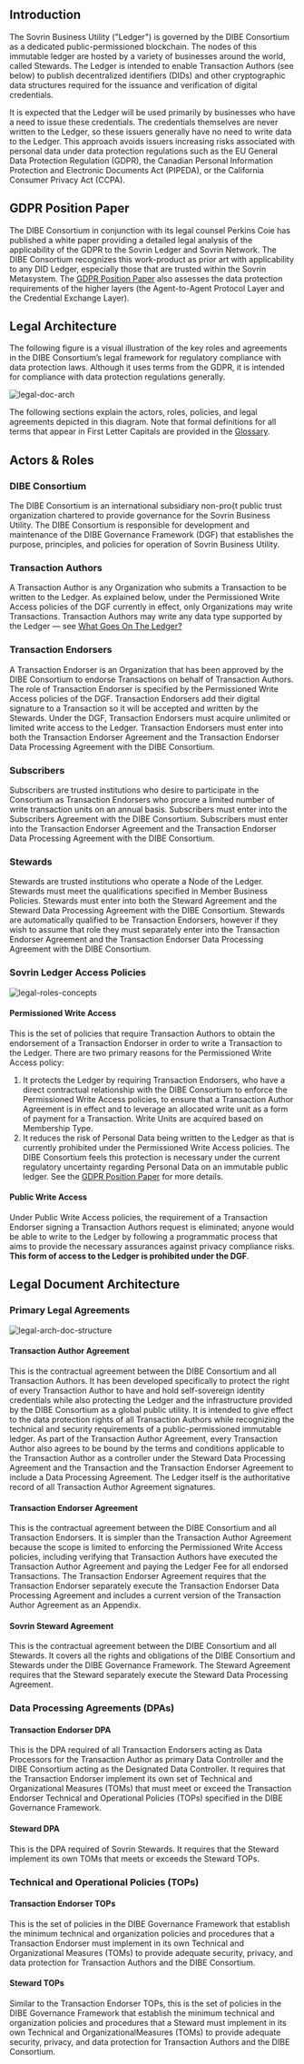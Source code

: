 ## Introduction
The Sovrin Business Utility ("Ledger") is governed by the DIBE Consortium as a dedicated public-permissioned blockchain. The nodes of this immutable ledger are hosted by a variety of businesses around the world, called Stewards. The Ledger is intended to enable Transaction Authors (see below) to publish decentralized identifiers (DIDs) and other cryptographic data structures required for the issuance and verification of digital credentials.

It is expected that the Ledger will be used primarily by businesses who have a need to issue these credentials. The credentials themselves are never written to the Ledger, so these issuers generally have no need to write data to the Ledger. This approach avoids issuers increasing risks associated with personal data under data protection regulations such as the EU General Data Protection Regulation (GDPR), the Canadian Personal Information Protection and Electronic Documents Act (PIPEDA), or the California Consumer Privacy Act (CCPA).

## GDPR Position Paper
The DIBE Consortium in conjunction with its legal counsel Perkins Coie has published a white paper providing a detailed legal analysis of the applicability of the GDPR to the Sovrin Ledger and Sovrin Network. The DIBE Consortium recognizes this work-product as prior art with applicability to any DID Ledger, especially those that are trusted within the Sovrin Metasystem. The [GDPR Position Paper](https://sovrin.org/wp-content/uploads/GDPR-Paper_V1.pdf) also assesses the data protection requirements of the higher layers (the Agent-to-Agent Protocol Layer and the Credential Exchange Layer).

## Legal Architecture
The following figure is a visual illustration of the key roles and agreements in the DIBE Consortium’s legal framework for regulatory compliance with data protection laws. Although it uses terms from the GDPR, it is intended for compliance with data protection regulations generally.

![legal-doc-arch](../img/legal-doc-arch.png)

The following sections explain the actors, roles, policies, and legal agreements depicted in this diagram. Note that formal definitions for all terms that appear in First Letter Capitals are provided in the [Glossary](../gf_info/glossary.md).

## Actors & Roles

### DIBE Consortium
The DIBE Consortium is an international subsidiary non-pro{t public trust organization chartered to provide governance for the Sovrin Business Utility. The DIBE Consortium is responsible for development and
maintenance of the DIBE Governance Framework (DGF) that establishes the purpose, principles, and policies for operation of Sovrin Business Utility.

### Transaction Authors
A Transaction Author is any Organization who submits a Transaction to be written to the Ledger. As explained below, under the Permissioned Write Access policies of the DGF currently in effect, only Organizations may write Transactions. Transaction Authors may write any data type supported by the Ledger — see [What Goes On The Ledger?](../gf_controlled/ledger_data_polices.md)

### Transaction Endorsers
A Transaction Endorser is an Organization that has been approved by the DIBE Consortium to endorse Transactions on behalf of Transaction Authors. The role of Transaction Endorser is specified by the Permissioned Write Access policies of the DGF. Transaction Endorsers add their digital signature to a Transaction so it will be accepted and written by the Stewards. Under the DGF, Transaction Endorsers must acquire unlimited or limited write access to the Ledger. Transaction Endorsers must enter into both the Transaction Endorser Agreement and the Transaction Endorser Data Processing Agreement with the DIBE Consortium.

### Subscribers
Subscribers are trusted institutions who desire to participate in the Consortium as Transaction Endorsers who procure a limited number of write transaction units on an annual basis. Subscribers must enter into the Subscribers Agreement with the DIBE Consortium. Subscribers must  enter into the Transaction Endorser Agreement and the Transaction Endorser Data Processing Agreement with the DIBE Consortium.

### Stewards
Stewards are trusted institutions who operate a Node of the Ledger. Stewards must meet the qualifications specified in Member Business Policies. Stewards must enter into both the Steward Agreement and the Steward Data Processing Agreement with the DIBE Consortium. Stewards are automatically qualified to be Transaction Endorsers, however if they wish to assume that role they must separately enter into the Transaction Endorser Agreement and the Transaction Endorser Data Processing Agreement with the DIBE Consortium.

### Sovrin Ledger Access Policies

![legal-roles-concepts](../img/legal-roles-concepts.png)

#### Permissioned Write Access
This is the set of policies that require Transaction Authors to obtain the endorsement of a Transaction Endorser in order to write a Transaction to the Ledger. There are two primary reasons for the Permissioned Write Access policy:

1. It protects the Ledger by requiring Transaction Endorsers, who have a direct contractual relationship with the DIBE Consortium to enforce the Permissioned Write Access policies, to ensure that a Transaction Author Agreement is in effect and to leverage an allocated write unit as a form of payment for a Transaction. Write Units are acquired based on Membership Type.
2. It reduces the risk of Personal Data being written to the  Ledger as that is currently prohibited under the Permissioned Write Access policies. The DIBE Consortium feels this protection is necessary under the current regulatory uncertainty regarding Personal Data on an immutable public ledger. See the [GDPR Position Paper](https://sovrin.org/wp-content/uploads/GDPR-Paper_V1.pdf) for more details.

#### Public Write Access
Under Public Write Access policies, the requirement of a Transaction Endorser signing a Transaction Authors request is eliminated; anyone would be able to write to the Ledger by following a programmatic process that aims to provide the necessary assurances against privacy compliance risks. **This form of access to the Ledger is prohibited under the DGF**.  

## Legal Document Architecture

### Primary Legal Agreements

![legal-arch-doc-structure](../img/legal-arch-doc-structure.png)

#### Transaction Author Agreement
This is the contractual agreement between the DIBE Consortium and all Transaction Authors. It has been developed specifically to protect the right of every Transaction Author to have and hold self-sovereign identity credentials while also protecting the Ledger and the infrastructure provided by the DIBE Consortium as a global public utility. It is intended to give effect to the data protection rights of all Transaction Authors while recognizing the technical and security requirements of a public-permissioned immutable ledger. As part of the Transaction Author Agreement, every Transaction Author also agrees to be bound by the terms and conditions applicable to the Transaction Author as a controller under the Steward Data Processing Agreement and the Transaction and the Transaction Endorser Agreement to include a Data Processing Agreement. The Ledger itself is the authoritative record of all Transaction Author Agreement signatures.

#### Transaction Endorser Agreement
This is the contractual agreement between the DIBE Consortium and all Transaction Endorsers. It is simpler than the Transaction Author Agreement because the scope is limited to enforcing the Permissioned Write Access policies, including verifying that Transaction Authors have executed the Transaction Author Agreement and paying the Ledger Fee for all endorsed Transactions. The Transaction Endorser Agreement requires that the Transaction Endorser separately execute the Transaction
Endorser Data Processing Agreement and includes a current version of the Transaction Author Agreement as an Appendix.

#### Sovrin Steward Agreement
This is the contractual agreement between the DIBE Consortium and all Stewards. It covers all the rights and obligations of the DIBE Consortium and Stewards under the DIBE Governance Framework. The Steward Agreement requires that the Steward separately execute the Steward Data Processing Agreement.

### Data Processing Agreements (DPAs)
#### Transaction Endorser DPA
This is the DPA required of all Transaction Endorsers acting as Data Processors for the Transaction Author as primary Data Controller and the DIBE Consortium acting as the Designated Data Controller. It requires that the Transaction Endorser implement its own set of Technical and Organizational Measures (TOMs) that must meet or exceed the Transaction Endorser Technical and Operational Policies (TOPs) specified in the DIBE Governance Framework.

#### Steward DPA
This is the DPA required of Sovrin Stewards. It requires that the Steward implement its own TOMs that meets or exceeds the Steward TOPs.

### Technical and Operational Policies (TOPs)
#### Transaction Endorser TOPs
This is the set of policies in the DIBE Governance Framework that establish the minimum technical and organization policies and procedures that a Transaction Endorser must implement in its own Technical and Organizational Measures (TOMs) to provide adequate security, privacy, and data protection for Transaction Authors and the DIBE Consortium.

#### Steward TOPs
Similar to the Transaction Endorser TOPs, this is the set of policies in the DIBE Governance Framework that establish the minimum technical and organization policies and procedures that a Steward must implement in its own Technical and OrganizationalMeasures (TOMs) to provide adequate security, privacy, and data protection for Transaction Authors and the DIBE Consortium.
